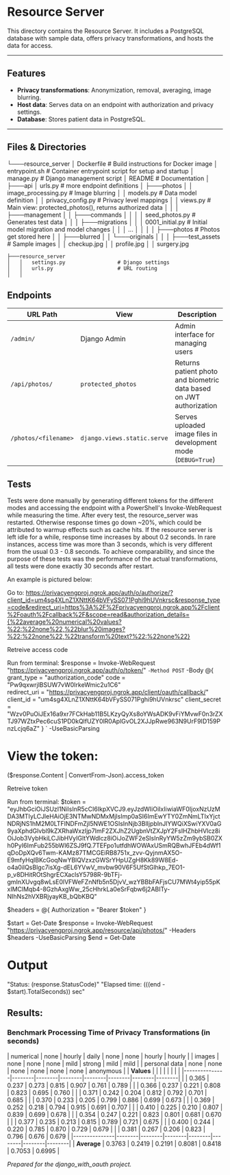 # Resource Server

This directory contains the Resource Server. It includes a PostgreSQL database with sample data, offers privacy transformations, and hosts the data for access.

---

## Features

- **Privacy transformations**: Anonymization, removal, averaging, image blurring.
- **Host data**: Serves data on an endpoint with authorization and privacy settings.
- **Database**: Stores patient data in PostgreSQL.

---

## Files & Directories

└───resource_server
    │   Dockerfile      # Build instructions for Docker image
    │   entrypoint.sh   # Container entrypoint script for setup and startup
    │   manage.py       # Django management script
    │   README          # Documentation
    │
    ├───api
    │       urls.py     # more endpoint definitions
    │
    ├───photos
    │   │   image_processing.py     # Image blurring
    │   │   models.py               # Data model definition
    │   │   privacy_config.py       # Privacy level mappings
    │   │   views.py                # Main view: protected_photos(), returns authorized data
    │   │
    │   ├───management
    │   │   ├───commands
    │   │   │   │   seed_photos.py      # Generates test data
    │   │
    │   ├───migrations
    │   │   │   0001_initial.py         # Initial model migration and model changes
    │   │   │   ...
    │   │   │
    │   ├───photos                      # Photos get stored here
    │   │   ├───blurred
    │   │   └───originals
    │   │
    │   ├───test_assets                 # Sample images
    │   │       checkup.jpg
    │   │       profile.jpg
    │   │       surgery.jpg

    ├───resource_server
    │   │   settings.py                 # Django settings
    │   │   urls.py                     # URL routing
    │   │

## Endpoints

| URL Path             | View                        | Description                                                                |
| -------------------- | --------------------------- | -------------------------------------------------------------------------- |
| `/admin/`            | Django Admin                | Admin interface for managing users            
| `/api/photos/`       | `protected_photos`          | Returns patient photo and biometric data based on JWT authorization        |
| `/photos/<filename>` | `django.views.static.serve` | Serves uploaded image files in development mode (`DEBUG=True`)             |


## Tests

Tests were done manually by generating different tokens for the different modes and accessing the endpoint with a PowerShell's Invoke-WebRequest while measuring the time.
After every test, the resource_server was restarted. Otherwise response times go down ~20%, which could be attributed to warmup effects such as cache hits.
If the resource server is left idle for a while, response time increases by about 0.2 seconds. In rare instances, access time was more than 3 seconds, which is very different from the usual 0.3 - 0.8 seconds. To achieve comparability, and since the purpose of these tests was the performance of the actual transformations, all tests were done exactly 30 seconds after restart.


An example is pictured below:

Go to:
https://privacyengproj.ngrok.app/auth/o/authorize/?client_id=um4sg4XLnZ1XNttK64bVFySS071Pghi9hUVnkrsc&response_type=code&redirect_uri=https%3A%2F%2Fprivacyengproj.ngrok.app%2Fclient%2Foauth%2Fcallback%2F&scope=read&authorization_details={%22average%20numerical%20values?%22:%22none%22,%22blur%20images?%22:%22none%22,%22transform%20text?%22:%22none%22}

Retreive access code

Run from terminal:
$response = Invoke-WebRequest "https://privacyengproj.ngrok.app/auth/o/token/" `
  -Method POST `
  -Body @{
    grant_type    = "authorization_code"
    code          = "Pw9qxwrjlBSUW7vW0IrkeWmic2u1C6"  
    redirect_uri  = "https://privacyengproj.ngrok.app/client/oauth/callback/"
    client_id     = "um4sg4XLnZ1XNttK64bVFySS071Pghi9hUVnkrsc"
    client_secret = "Wzv0PuOiJEx16a9xr7FCkHab11B5LKzyQyXs8oYWsADK9vFiYMvwF0n3rZXTJ97WZtxPec6cuS1PD0kQlfUZY0lR0AplGvOL2XJJpRwe963N9UrF9ID159PnzLcjq6aZ"
  } `
  -UseBasicParsing

# View the token:
($response.Content | ConvertFrom-Json).access_token

Retreive token

Run from terminal:
$token = "eyJhbGciOiJSUzI1NiIsInR5cCI6IkpXVCJ9.eyJzdWIiOiIxIiwiaWF0IjoxNzUzMDA3MTIyLCJleHAiOjE3NTMwNDMxMjIsImp0aSI6ImEwYTY0ZmNmLTIxYjctNDRjNS1hM2M0LTFlNDFmZjI5NWE1OSIsInNjb3BlIjpbInJlYWQiXSwiYXV0aG9yaXphdGlvbl9kZXRhaWxzIjp7ImF2ZXJhZ2UgbnVtZXJpY2FsIHZhbHVlcz8iOiJob3VybHkiLCJibHVyIGltYWdlcz8iOiJoZWF2eSIsInRyYW5zZm9ybSB0ZXh0PyI6ImFub255bWl6ZSJ9fQ.7TEFpo1utfdhWOWAxUSmRQBwhJFEb4dWf1qDoDpXQv6Twm-KAMz87TMCGEiRB8751x_zvv-QyjnmAX5O-E9mfyHqIBKcGoqNwYBlQVzxzGWSrYHpUZgH8Kk89W8Ed-o4a0ilQsBlgc7isXg-dEL6YVwV_mvbw90V6F5UfStGlhkp_7EO1-p_v8DHitROtShgrECXaclsY5798R-9bTFj-gmInXUvgq8wLsE0lVFWeFZnNfb5n5DjvV_wzYBBbFAFjsCU7MWt4yip55pKxIMClMqb4-8GzhAxgWw_25cHhrkLa0eSrFqbw6j2ABITy-NIhNs2hVXBRjyayKB_bQbKBQ"

$headers = @{ Authorization = "Bearer $token" }

$start = Get-Date
$response = Invoke-WebRequest "https://privacyengproj.ngrok.app/resource/api/photos/" -Headers $headers -UseBasicParsing
$end = Get-Date

# Output
"Status: $($response.StatusCode)"
"Elapsed time: $((($end - $start).TotalSeconds)) sec"

## Results:

### Benchmark Processing Time of Privacy Transformations (in seconds)

| numerical     | none   | hourly | daily  | none   | none   | hourly | hourly |
| images        | none   | none   | none   | mild   | strong | mild   | mild   |
| personal data | none   | none   | none   | none   | none   | none   | anonymous |
| **Values**    |        |        |        |        |        |        |        |
|---------------|--------|--------|--------|--------|--------|--------|--------|
|               | 0.365  | 0.237  | 0.273  | 0.815  | 0.907  | 0.761  | 0.789  |
|               | 0.366  | 0.237  | 0.221  | 0.808  | 0.823  | 0.695  | 0.760  |
|               | 0.371  | 0.242  | 0.204  | 0.812  | 0.792  | 0.701  | 0.685  |
|               | 0.370  | 0.233  | 0.205  | 0.799  | 0.886  | 0.699  | 0.673  |
|               | 0.369  | 0.252  | 0.218  | 0.794  | 0.915  | 0.691  | 0.707  |
|               | 0.410  | 0.225  | 0.210  | 0.807  | 0.839  | 0.699  | 0.678  |
|               | 0.354  | 0.247  | 0.221  | 0.823  | 0.801  | 0.681  | 0.670  |
|               | 0.377  | 0.235  | 0.213  | 0.815  | 0.789  | 0.721  | 0.675  |
|               | 0.400  | 0.244  | 0.220  | 0.785  | 0.870  | 0.729  | 0.679  |
|               | 0.381  | 0.267  | 0.206  | 0.823  | 0.796  | 0.676  | 0.679  |
|---------------|--------|--------|--------|--------|--------|--------|--------|
| **Average**   | 0.3763 | 0.2419 | 0.2191 | 0.8081 | 0.8418 | 0.7053 | 0.6995 |



*Prepared for the django\_with\_oauth project.*

